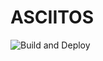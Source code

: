 # ASCIITOS

![Build and Deploy](https://github.com/DeWa/asciitos/actions/workflows/deploy.yml/badge.svg)
